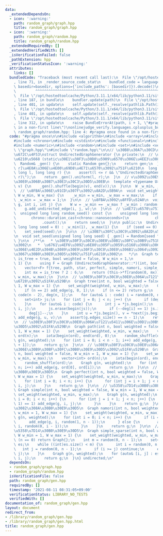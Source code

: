 ```yaml
---
data:
  _extendedDependsOn:
  - icon: ':warning:'
    path: random_graph/graph.hpp
    title: random_graph/graph.hpp
  - icon: ':warning:'
    path: random_graph/random.hpp
    title: random_graph/random.hpp
  _extendedRequiredBy: []
  _extendedVerifiedWith: []
  _isVerificationFailed: false
  _pathExtension: hpp
  _verificationStatusIcon: ':warning:'
  attributes:
    links: []
  bundledCode: "Traceback (most recent call last):\n  File \"/opt/hostedtoolcache/Python/3.11.1/x64/lib/python3.11/site-packages/onlinejudge_verify/documentation/build.py\"\
    , line 71, in _render_source_code_stat\n    bundled_code = language.bundle(stat.path,\
    \ basedir=basedir, options={'include_paths': [basedir]}).decode()\n          \
    \         ^^^^^^^^^^^^^^^^^^^^^^^^^^^^^^^^^^^^^^^^^^^^^^^^^^^^^^^^^^^^^^^^^^^^^^^^^^^^^^^^^\n\
    \  File \"/opt/hostedtoolcache/Python/3.11.1/x64/lib/python3.11/site-packages/onlinejudge_verify/languages/cplusplus.py\"\
    , line 187, in bundle\n    bundler.update(path)\n  File \"/opt/hostedtoolcache/Python/3.11.1/x64/lib/python3.11/site-packages/onlinejudge_verify/languages/cplusplus_bundle.py\"\
    , line 401, in update\n    self.update(self._resolve(pathlib.Path(included), included_from=path))\n\
    \  File \"/opt/hostedtoolcache/Python/3.11.1/x64/lib/python3.11/site-packages/onlinejudge_verify/languages/cplusplus_bundle.py\"\
    , line 401, in update\n    self.update(self._resolve(pathlib.Path(included), included_from=path))\n\
    \  File \"/opt/hostedtoolcache/Python/3.11.1/x64/lib/python3.11/site-packages/onlinejudge_verify/languages/cplusplus_bundle.py\"\
    , line 312, in update\n    raise BundleErrorAt(path, i + 1, \"#pragma once found\
    \ in a non-first line\")\nonlinejudge_verify.languages.cplusplus_bundle.BundleErrorAt:\
    \ random_graph/random.hpp: line 4: #pragma once found in a non-first line\n"
  code: "#pragma once\n\n#include <algorithm>\n#include <array>\n#include <cassert>\n\
    #include <chrono>\n#include <cstdint>\n#include <functional>\n#include <iostream>\n\
    #include <numeric>\n#include <random>\n#include <set>\n#include <vector>\n\n#include\
    \ \"graph.hpp\"\n#include \"random.hpp\"\n\n// \u30B8\u30A7\u30CD\u30EC\u30FC\u30BF\
    \u672C\u4F53\nstruct UndirectedGraphGenerator {\n private:\n  // \u4E71\u6570\u751F\
    \u6210\u5668 (static\u30E1\u30F3\u30D0\u5909\u6570\u306E\u4EE3\u308F\u308A)\n\
    \  Random& _gen() {\n    static Random gen{};\n    return gen;\n  }\n  // [l,\
    \ r]\u4E0A\u306E\u4E00\u69D8\u4E71\u6570\u3092\u751F\u6210\n  long long random(long\
    \ long l, long long r) {\n    assert(l <= r && \"UndirectedGraphGenerator::random(l,\
    \ r)\");\n    return _gen().uniform(l, r);\n  }\n  // v\u3092\u30E9\u30F3\u30C0\
    \u30E0\u306B\u30B7\u30E3\u30C3\u30D5\u30EB\n  template <typename U>\n  void random_shuffle(vector<U>&\
    \ v) {\n    _gen().shuffle(begin(v), end(v));\n  }\n\n  W _w_min, _w_max;\n\n\
    \  // \u8FBA\u306E\u91CD\u307F\u3092\u8A2D\u5B9A\n  void set_weight(bool weighted,\
    \ W w_min, W w_max) {\n    _w_min = w_min, _w_max = w_max;\n    if (!weighted)\
    \ _w_min = _w_max = 1;\n  }\n\n  // \u8FBA\u3092\u8FFD\u52A0\n  void add_edge(Graph&\
    \ g, int i, int j) {\n    W w = _w_min == _w_max ? _w_min : random(_w_min, _w_max);\n\
    \    g.add_undirected_edge(i, j, w);\n  }\n\n  // \u4E71\u6570\u751F\u6210s\n\
    \  unsigned long long random_seed() const {\n    unsigned long long seed =\n \
    \       chrono::duration_cast<chrono::nanoseconds>(\n            chrono::high_resolution_clock::now().time_since_epoch())\n\
    \            .count();\n    return seed;\n  }\n\n public:\n  UndirectedGraphGenerator(unsigned\
    \ long long seed = 0) : _w_min(1), _w_max(1) {\n    if (seed == 0) seed = random_seed();\n\
    \    set_seed(seed);\n  }\n\n  // \u30B7\u30FC\u30C9\u3092\u8A2D\u5B9A\u3059\u308B\
    \n  void set_seed(unsigned long long seed) { _gen() = Random{seed ^ 1333uLL};\
    \ }\n\n  /**\n   * \u30E9\u30F3\u30C0\u30E0\u30B1\u30FC\u30B9\u751F\u6210\u7528\
    \u3002\n   *  \u6761\u4EF6\u3092\u6E80\u305F\u3059\u5168\u3066\u306E\u95A2\u6570\
    \u306E\u4E2D\u304B\u3089\u30E9\u30F3\u30C0\u30E0\u306B1\u3064\u3092\u9078\u3093\
    \u3067\u30B0\u30E9\u30D5\u3092\u751F\u6210\u3002\n   */\n  Graph test(int n, bool\
    \ is_tree = true, bool weighted = false, W w_min = 1,\n             W w_max =\
    \ 1) {\n    using F = Graph (UndirectedGraphGenerator::*)(int, bool, W, W);\n\
    \    vector<F> f{tree, path, star, perfect, simple, namori, simple_sparse};\n\
    \    int mx = is_tree ? 2 : 6;\n    return (this->*f[random(0, mx)])(n, weighted,\
    \ w_min, w_max);\n  }\n\n  // \u30E9\u30F3\u30C0\u30E0\u306A\u7121\u5411\u306E\
    \u6728\u3092\u51FA\u529B\n  Graph tree(int n, bool weighted = false, W w_min =\
    \ 1, W w_max = 1) {\n    set_weight(weighted, w_min, w_max);\n    Graph g(n, weighted);\n\
    \    if (n == 2) add_edge(g, 0, 1);\n    if (n <= 2) return g;\n    vector<int>\
    \ code(n - 2), deg(n, 1);\n    for (auto& i : code) i = random(0, n - 1), deg[i]++;\n\
    \    set<int> js;\n    for (int j = 0; j < n; j++) {\n      if (deg[j] == 1) js.insert(j);\n\
    \    }\n    for (auto& i : code) {\n      int j = *js.begin();\n      add_edge(g,\
    \ i, j);\n      js.erase(begin(js));\n      if (--deg[i] == 1) js.insert(i);\n\
    \      deg[j]--;\n    }\n    int u = *js.begin(), v = *next(js.begin());\n   \
    \ add_edge(g, u, v);\n    assert(g.edges_size() == n - 1);\n    return g;\n  }\n\
    \n  // \u30E9\u30F3\u30C0\u30E0\u306A\u7121\u5411\u306E\u30D1\u30B9\u30B0\u30E9\
    \u30D5\u3092\u51FA\u529B\n  Graph path(int n, bool weighted = false, W w_min =\
    \ 1, W w_max = 1) {\n    set_weight(weighted, w_min, w_max);\n    vector<int>\
    \ ord(n);\n    iota(begin(ord), end(ord), 0);\n    random_shuffle(ord);\n    Graph\
    \ g(n, weighted);\n    for (int i = 0; i < n - 1; i++) add_edge(g, ord[i], ord[i\
    \ + 1]);\n    return g;\n  }\n\n  // \u30E9\u30F3\u30C0\u30E0\u306A\u7121\u5411\
    \u306E\u30B9\u30BF\u30FC\u30B0\u30E9\u30D5\u3092\u51FA\u529B\n  Graph star(int\
    \ n, bool weighted = false, W w_min = 1, W w_max = 1) {\n    set_weight(weighted,\
    \ w_min, w_max);\n    vector<int> ord(n);\n    iota(begin(ord), end(ord), 0);\n\
    \    random_shuffle(ord);\n    Graph g(n, weighted);\n    for (int i = 1; i <\
    \ n; i++) add_edge(g, ord[0], ord[i]);\n    return g;\n  }\n\n  // \u5B8C\u5168\
    \u30B0\u30E9\u30D5\n  Graph perfect(int n, bool weighted = false, W w_min = 1,\
    \ W w_max = 1) {\n    set_weight(weighted, w_min, w_max);\n    Graph g(n, weighted);\n\
    \    for (int i = 0; i < n; i++) {\n      for (int j = i + 1; j < n; j++) add_edge(g,\
    \ i, j);\n    }\n    return g;\n  }\n\n  // \u5358\u7D14\u30B0\u30E9\u30D5\n \
    \ Graph simple(int n, bool weighted = false, W w_min = 1, W w_max = 1) {\n   \
    \ set_weight(weighted, w_min, w_max);\n    Graph g(n, weighted);\n    for (int\
    \ i = 0; i < n; i++) {\n      for (int j = i + 1; j < n; j++) {\n        if (random(0,\
    \ 1) == 1) add_edge(g, i, j);\n      }\n    }\n    return g;\n  }\n\n  // \u306A\
    \u3082\u308A\u30B0\u30E9\u30D5\n  Graph namori(int n, bool weighted = false, W\
    \ w_min = 1, W w_max = 1) {\n    set_weight(weighted, w_min, w_max);\n    Graph\
    \ g(n, weighted);\n    for (int i = 0; i < n; i++) {\n      if (i == 0) {\n  \
    \      add_edge(g, i, random(1, n - 1));\n      } else {\n        add_edge(g,\
    \ i, random(0, i - 1));\n      }\n    }\n    return g;\n  }\n\n  // \u758E\u306A\
    \u5358\u7D14\u30B0\u30E9\u30D5\n  Graph simple_sparse(int n, bool weighted = false,\
    \ W w_min = 1, W w_max = 1) {\n    set_weight(weighted, w_min, w_max);\n    if\
    \ (n == 0) return Graph{};\n    int m = random(0, n - 1);\n    set<pair<int, int>>\
    \ es;\n    while ((int)es.size() < m) {\n      int i = random(0, n - 1);\n   \
    \   int j = random(0, n - 1);\n      if (i >= j) continue;\n      es.emplace(i,\
    \ j);\n    }\n    Graph g(n, weighted);\n    for (auto& [i, j] : es) add_edge(g,\
    \ i, j);\n    return g;\n  }\n} undirected;\n"
  dependsOn:
  - random_graph/graph.hpp
  - random_graph/random.hpp
  isVerificationFile: false
  path: random_graph/gen.hpp
  requiredBy: []
  timestamp: '2021-08-11 08:31:05+09:00'
  verificationStatus: LIBRARY_NO_TESTS
  verifiedWith: []
documentation_of: random_graph/gen.hpp
layout: document
redirect_from:
- /library/random_graph/gen.hpp
- /library/random_graph/gen.hpp.html
title: random_graph/gen.hpp
---
```

